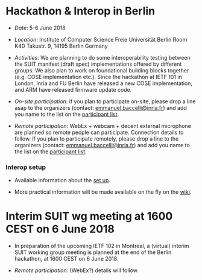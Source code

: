 # Hackathon & Interop in Berlin

- *Date*: 5-6 June 2018

- *Location*:
	Institute of Computer Science 
	Freie Universität Berlin 
	Room K40 
	Takustr. 9, 
	14195 Berlin 
	Germany

- *Activities*: 
We are planning to do some interoperability testing between the SUIT manifest (draft spec) implementations offered by different groups. We also plan to work on foundational building blocks together (e.g. COSE implementation etc.).  Since the hackathon at IETF 101 in London, Inria and FU Berlin have released a new COSE implementation, and ARM have released firmware update code.

- *On-site participation*: if you plan to participate on-site, please drop a line asap to the organizers (contact: emmanuel.baccelli@inria.fr) and add you name to the list on the [participant list](https://github.com/suit-wg/Hackathon-Interim-Berlin/wiki/Participants).

- *Remote participation*:
	WebEx + webcam + decent external microphone are planned so remote people can participate. Connection details to follow.
  If you plan to participate remotely, please drop a line to the organizers (contact: emmanuel.baccelli@inria.fr) and add you name to the list on the [participant list](https://github.com/suit-wg/Hackathon-Interim-Berlin/wiki/Participants).

### Interop setup
- Available information about the [set up](https://github.com/suit-wg/Hackathon-Interim-Berlin/wiki/Interop-Setup).

- More practical information will be made available on the fly on the [wiki](https://github.com/suit-wg/Hackathon-Interim-Berlin/wiki).

# Interim SUIT wg meeting at 1600 CEST on 6 June 2018
- In preparation of the upcoming IETF 102 in Montreal, a (virtual) interim SUIT working group meeting is planned at the end of the Berlin hackathon, at 1600 CEST on 6 June 2018.

- *Remote participation*: (WebEx?) details will follow.





